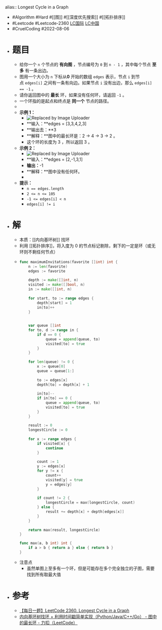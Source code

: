 alias:: Longest Cycle in a Graph

- #Algorithm #Hard #[[图]] #[[深度优先搜索]] #[[拓扑排序]]
- #Leetcode #Leetcode-2360 [LC国际](https://leetcode.com/problems/longest-cycle-in-a-graph/) [LC中国](https://leetcode.cn/problems/longest-cycle-in-a-graph/)
- #CruelCoding #2022-08-06
- # 题目
	- 给你一个 `n` 个节点的 **有向图** ，节点编号为 `0` 到 `n - 1` ，其中每个节点 **至多** 有一条出边。
	- 图用一个大小为 `n` 下标从**0** 开始的数组 `edges` 表示，节点 `i` 到节点 `edges[i]` 之间有一条有向边。如果节点 `i` 没有出边，那么 `edges[i] == -1` 。
	- 请你返回图中的 **最长** 环，如果没有任何环，请返回 `-1` 。
	- 一个环指的是起点和终点是 **同一个** 节点的路径。
	-
	- **示例 1：**
		- ![Replaced by Image Uploader](https://vip2.loli.io/2022/08/09/xOXFibgZ5WwDIjk.png)
		- **输入：**edges = [3,3,4,2,3]
		- **输出去：**3
		- **解释：**图中的最长环是：2 -> 4 -> 3 -> 2 。
		- 这个环的长度为 3 ，所以返回 3 。
	- **示例 2：**
		- ![Replaced by Image Uploader](https://vip2.loli.io/2022/08/09/8edwLTMVRDZtgW5.png)
		- **输入：**edges = [2,-1,3,1]
		- **输出：**-1
		- **解释：**图中没有任何环。
		-
	- **提示：**
		- `n == edges.length`
		- `2 <= n <= 105`
		- `-1 <= edges[i] < n`
		- `edges[i] != i`
- # 解
	- 本质：[[内向基环树]] 找环
	- 利用 [[拓扑排序]]，将入度为 0 的节点标记剔除，剩下的一定是环（或无环则不剩任何节点）
	- ```go
	  func maximumInvitations(favorite []int) int {
	      n := len(favorite)
	      edges := favorite
	      
	      depth := make([]int, n)
	      visited := make([]bool, n)
	      in := make([]int, n)
	      
	      for start, to := range edges {
	          depth[start] = 1
	          in[to]++
	      }
	      
	      
	      var queue []int
	      for to, d := range in {
	          if d == 0 {
	              queue = append(queue, to)
	              visited[to] = true
	          }
	      }
	      
	      for len(queue) != 0 {
	          x := queue[0]
	          queue = queue[1:]
	          
	          to := edges[x]
	          depth[to] = depth[x] + 1
	          
	          in[to]--
	          if in[to] == 0 {
	              queue = append(queue, to)
	              visited[to] = true
	          }
	      }
	      
	      result := 0
	      longestCircle := 0
	      
	      for x := range edges {
	          if visited[x] {
	              continue
	          }
	          
	          count := 1
	          y := edges[x]
	          for y != x {
	              count++
	              visited[y] = true
	              y = edges[y]
	          }
	          
	          if count != 2 {
	              longestCircle = max(longestCircle, count)
	          } else {
	              result += depth[x] + depth[edges[x]]
	          }
	      }
	      
	      return max(result, longestCircle)
	  }
	  
	  func max(a, b int) int {
	      if a > b { return a } else { return b }
	  }
	  ```
	- 注意点
		- 虽然单图上至多有一个环，但是可能存在多个完全独立的子图，需要找到所有取最大值
- # 参考
	- [【每日一题】LeetCode 2360. Longest Cycle in a Graph](https://www.youtube.com/watch?v=_eeiFV137pw&feature=youtu.be)
	- [内向基环树找环 + 利用时间戳简单实现（Python/Java/C++/Go） - 图中的最长环 - 力扣（LeetCode）](https://leetcode.cn/problems/longest-cycle-in-a-graph/solution/nei-xiang-ji-huan-shu-zhao-huan-li-yong-pmqmr/)